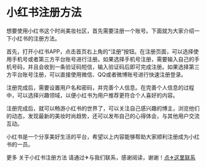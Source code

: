 # 小红书注册方法

想要使用小红书这个时尚美妆社区，首先需要注册一个账号。下面就为大家介绍一下小红书的注册方法。

首先，打开小红书APP，点击首页右上角的“注册”按钮。在注册页面，可以选择使用手机号或者第三方平台账号进行注册。如果选择手机号注册，需要输入自己的手机号码，并且会收到一条验证码短信，输入验证码后即可完成注册。如果选择第三方平台账号注册，可以直接使用微信、QQ或者微博账号进行快速注册登录。

注册完成后，需要设置用户名和密码，并完善个人信息。在完善个人信息的过程中，可以选择兴趣领域，以便小红书为用户推荐更符合个人喜好的内容。

注册完成后，就可以畅游小红书的世界了，可以关注自己感兴趣的博主，浏览他们的动态，发现最新的美妆时尚趋势，还可以发布自己的心得体会，与其他用户交流互动。

小红书是一个分享美好生活的平台，希望以上内容能够帮助大家顺利注册成为小红书的一员。

更多 关于小红书注册方法 请通过✈与我们联系，感谢阅读，谢谢！[点✈这里联系](https://abc.k02.cc)